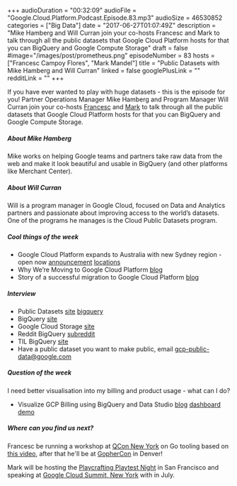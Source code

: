 +++
audioDuration = "00:32:09"
audioFile = "Google.Cloud.Platform.Podcast.Episode.83.mp3"
audioSize = 46530852
categories = ["Big Data"]
date = "2017-06-27T01:07:49Z"
description = "Mike Hamberg and Will Curran join your co-hosts Francesc and Mark to talk through all the public datasets that Google Cloud Platform hosts for that you can BigQuery and Google Compute Storage"
draft = false
#image="/images/post/prometheus.png"
episodeNumber = 83
hosts = ["Francesc Campoy Flores", "Mark Mandel"]
title = "Public Datasets with Mike Hamberg and Will Curran"
linked = false
googlePlusLink = ""
redditLink = ""
+++

If you have ever wanted to play with huge datasets - this is the episode for you! Partner Operations Manager Mike Hamberg 
and Program Manager Will Curran join your co-hosts [Francesc](https://twitter.com/francesc) and [Mark](https://twitter.com/Neurotic) 
to talk through all the public datasets that Google Cloud Platform hosts for that you can BigQuery and Google Compute Storage.

<!--more-->

##### About Mike Hamberg

Mike works on helping Google teams and partners take raw data from the web and make it look beautiful and usable in BigQuery (and other platforms like Merchant Center).

##### About Will Curran

Will is a program manager in Google Cloud, focused on Data and Analytics partners and passionate about improving access to the world’s datasets.  
One of the programs he manages is the Cloud Public Datasets program.

##### Cool things of the week

- Google Cloud Platform expands to Australia with new Sydney region - open now [announcement](https://cloudplatform.googleblog.com/2017/06/Google-Cloud-Region-in-Sydney.html) [locations](https://cloud.google.com/about/locations/)
- Why We’re Moving to Google Cloud Platform [blog](https://bugfender.com/blog/google-cloud-platform-vs-amazon-web-services/)
- Story of a successful migration to Google Cloud Platform [blog](https://medium.com/meilleursagents-engineering/story-of-a-successful-migration-to-google-cloud-platform-6bc7fa0798e8)

##### Interview

- Public Datasets [site](https://cloud.google.com/public-datasets/) [bigquery](https://cloud.google.com/bigquery/public-data/)
- BigQuery [site](https://cloud.google.com/bigquery/)
- Google Cloud Storage [site](https://cloud.google.com/storage/)
- Reddit BigQuery [subreddit](https://www.reddit.com/r/bigquery/)
- TIL BigQuery [site](https://tilwbq.com/)
- Have a public dataset you want to make public, email [gcp-public-data@google.com](mailto:gcp-public-data@google.com)

##### Question of the week

I need better visualisation into my billing and product usage - what can I do?

- Visualize GCP Billing using BigQuery and Data Studio [blog](https://medium.com/google-cloud/visualize-gcp-billing-using-bigquery-and-data-studio-d3e695f90c08) [dashboard](https://datastudio.google.com/c/u/0/org/UTgoe29uR0C3F1FBAYBSww/reporting/0B7GT7ZlyzUmCZHFhNDlKVENHYmc/page/dizD) [demo](https://bigquery.cloud.google.com/dataset/data-analytics-pocs:public?pli=1)
 
##### Where can you find us next?

Francesc be running a workshop at [QCon New York](https://qconnewyork.com/) on Go tooling based on
[this video](https://www.youtube.com/watch?v=uBjoTxosSys), after that he'll be at [GopherCon](https://www.gophercon.com/) in Denver!

Mark will be hosting the [Playcrafting Playtest Night](https://www.playcrafting.com/event/june-playtest-night/) in San Francisco 
and speaking at [Google Cloud Summit, New York](https://cloudplatformonline.com/summit-NewYork-2017.html) with in July.